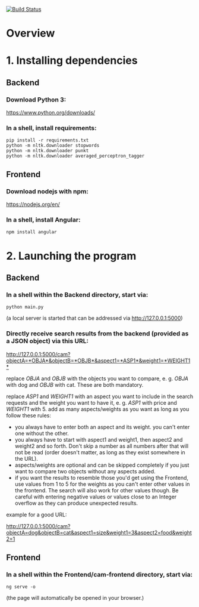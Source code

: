 [![Build Status](https://travis-ci.org/uhh-lt/cam-hci.svg?branch=master)](https://travis-ci.org/uhh-lt/cam-hci)
# Overview

# 1. Installing dependencies

## Backend

### Download Python 3:

<https://www.python.org/downloads/>

### In a shell, install requirements:

    pip install -r requirements.txt
    python -m nltk.downloader stopwords
    python -m nltk.downloader punkt
    python -m nltk.downloader averaged_perceptron_tagger

## Frontend

### Download nodejs with npm:

<https://nodejs.org/en/>

### In a shell, install Angular:

    npm install angular

# 2. Launching the program

## Backend

### In a shell within the Backend directory, start via:

    python main.py

(a local server is started that can be addressed via http://127.0.0.1:5000)

### Directly receive search results from the backend (provided as a JSON object) via this URL:

<http://127.0.0.1:5000/cam?objectA=*OBJA*&objectB=*OBJB*&aspect1=*ASP1*&weight1=*WEIGHT1*>

replace _OBJA_ and _OBJB_ with the objects you want to compare, e. g. _OBJA_ with dog and _OBJB_ with cat. These are both mandatory.

replace _ASP1_ and _WEIGHT1_ with an aspect you want to include in the search requests and the weight you want to have it, e. g. _ASP1_ with price and _WEIGHT1_ with 5.
add as many aspects/weights as you want as long as you follow these rules:

* you always have to enter both an aspect and its weight. you can't enter one without the other.
* you always have to start with aspect1 and weight1, then aspect2 and weight2 and so forth. Don't skip a number as all numbers after that will not be read (order doesn't matter, as long as they exist somewhere in the URL).
* aspects/weights are optional and can be skipped completely if you just want to compare two objects without any aspects added.
* if you want the results to resemble those you'd get using the Frontend, use values from 1 to 5 for the weights as you can't enter other values in the frontend. The search will also work for other values though. Be careful with entering negative values or values close to an Integer overflow as they can produce unexpected results.

example for a good URL:

<http://127.0.0.1:5000/cam?objectA=dog&objectB=cat&aspect1=size&weight1=3&aspect2=food&weight2=1>

## Frontend

### In a shell within the Frontend/cam-frontend directory, start via:

    ng serve -o

(the page will automatically be opened in your browser.)

